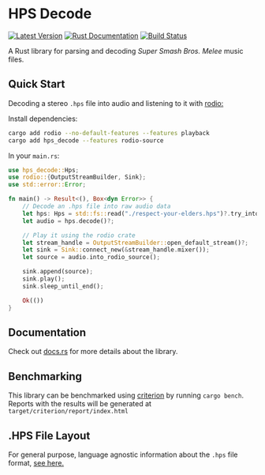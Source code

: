 # HPS Decode

[![Latest Version][version-badge]][version-url]
[![Rust Documentation][docs-badge]][docs-url]
[![Build Status][actions-badge]][actions-url]

[version-badge]: https://img.shields.io/crates/v/hps_decode.svg
[version-url]: https://crates.io/crates/hps_decode
[docs-badge]: https://img.shields.io/badge/docs-latest-blue.svg
[docs-url]: https://docs.rs/hps_decode
[actions-badge]: https://github.com/DarylPinto/hps_decode/actions/workflows/ci.yml/badge.svg
[actions-url]: https://github.com/DarylPinto/hps_decode/actions/workflows/ci.yml

A Rust library for parsing and decoding _Super Smash Bros. Melee_ music files.

## Quick Start

Decoding a stereo `.hps` file into audio and listening to it with
[rodio:](https://docs.rs/rodio/0.21.1/rodio/index.html)

Install dependencies:
```sh
cargo add rodio --no-default-features --features playback
cargo add hps_decode --features rodio-source
```

In your `main.rs`:
```rust
use hps_decode::Hps;
use rodio::{OutputStreamBuilder, Sink};
use std::error::Error;

fn main() -> Result<(), Box<dyn Error>> {
    // Decode an .hps file into raw audio data
    let hps: Hps = std::fs::read("./respect-your-elders.hps")?.try_into()?;
    let audio = hps.decode()?;

    // Play it using the rodio crate
    let stream_handle = OutputStreamBuilder::open_default_stream()?;
    let sink = Sink::connect_new(&stream_handle.mixer());
    let source = audio.into_rodio_source();

    sink.append(source);
    sink.play();
    sink.sleep_until_end();

    Ok(())
}
```

## Documentation

Check out [docs.rs][docs-url] for more details about the library.

## Benchmarking

This library can be benchmarked using [criterion](https://github.com/bheisler/criterion.rs) by running `cargo bench`. Reports with the results will be generated at `target/criterion/report/index.html`

## .HPS File Layout

For general purpose, language agnostic information about the `.hps` file format,
[see here.](https://github.com/DarylPinto/hps_decode/blob/main/HPS-LAYOUT.md)
